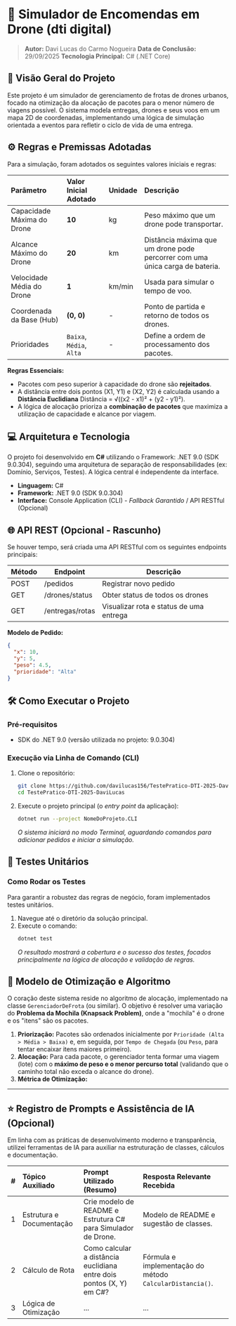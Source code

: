 # 🚀 Simulador de Encomendas em Drone (dti digital)

> **Autor:** Davi Lucas do Carmo Nogueira
> **Data de Conclusão:** 29/09/2025
> **Tecnologia Principal:** C# (.NET Core)

## 🎯 Visão Geral do Projeto

Este projeto é um simulador de gerenciamento de frotas de drones urbanos, focado na otimização da alocação de pacotes para o menor número de viagens possível. O sistema modela entregas, drones e seus voos em um mapa 2D de coordenadas, implementando uma lógica de simulação orientada a eventos para refletir o ciclo de vida de uma entrega.

## ⚙️ Regras e Premissas Adotadas

Para a simulação, foram adotados os seguintes valores iniciais e regras:

| Parâmetro | Valor Inicial Adotado | Unidade | Descrição |
| :--- | :--- | :--- | :--- |
| Capacidade Máxima do Drone | **10** | kg | Peso máximo que um drone pode transportar. |
| Alcance Máximo do Drone | **20** | km | Distância máxima que um drone pode percorrer com uma única carga de bateria. |
| Velocidade Média do Drone | **1** | km/min | Usada para simular o tempo de voo. |
| Coordenada da Base (Hub) | **(0, 0)** | - | Ponto de partida e retorno de todos os drones. |
| Prioridades | `Baixa`, `Média`, `Alta` | - | Define a ordem de processamento dos pacotes. |

**Regras Essenciais:**
* Pacotes com peso superior à capacidade do drone são **rejeitados**.
* A distância entre dois pontos (X1, Y1) e (X2, Y2) é calculada usando a **Distância Euclidiana** Distância = √((x2 - x1)² + (y2 - y1)²).
* A lógica de alocação prioriza a **combinação de pacotes** que maximiza a utilização de capacidade e alcance por viagem.

## 💻 Arquitetura e Tecnologia

O projeto foi desenvolvido em **C#** utilizando o Framework: .NET 9.0 (SDK 9.0.304), seguindo uma arquitetura de separação de responsabilidades (ex: Domínio, Serviços, Testes). A lógica central é independente da interface.

* **Linguagem:** C#
* **Framework:** .NET 9.0 (SDK 9.0.304)
* **Interface:** Console Application (CLI) - *Fallback Garantido* / API RESTful (Opcional)

## 🌐 API REST (Opcional - Rascunho)

Se houver tempo, será criada uma API RESTful com os seguintes endpoints principais:

| Método | Endpoint | Descrição |
| --- | --- | --- |
| POST | /pedidos | Registrar novo pedido |
| GET | /drones/status | Obter status de todos os drones |
| GET | /entregas/rotas | Visualizar rota e status de uma entrega |

**Modelo de Pedido:**

```json
{
  "x": 10,
  "y": 5,
  "peso": 4.5,
  "prioridade": "Alta"
}
```
## 🛠️ Como Executar o Projeto

### Pré-requisitos
- SDK do .NET 9.0 (versão utilizada no projeto: 9.0.304)

### Execução via Linha de Comando (CLI)

1.  Clone o repositório:
    ```bash
    git clone https://github.com/davilucas156/TestePratico-DTI-2025-DaviLucas
    cd TestePratico-DTI-2025-DaviLucas
    ```
2.  Execute o projeto principal (o *entry point* da aplicação):
    ```bash
    dotnet run --project NomeDoProjeto.CLI
    ```
    *O sistema iniciará no modo Terminal, aguardando comandos para adicionar pedidos e iniciar a simulação.*

## 🧪 Testes Unitários

### Como Rodar os Testes

Para garantir a robustez das regras de negócio, foram implementados testes unitários.

1.  Navegue até o diretório da solução principal.
2.  Execute o comando:
    ```bash
    dotnet test
    ```
    *O resultado mostrará a cobertura e o sucesso dos testes, focados principalmente na lógica de alocação e validação de regras.*

## 🧠 Modelo de Otimização e Algoritmo

O coração deste sistema reside no algoritmo de alocação, implementado na classe `GerenciadorDeFrota` (ou similar). O objetivo é resolver uma variação do **Problema da Mochila (Knapsack Problem)**, onde a "mochila" é o drone e os "itens" são os pacotes.

1.  **Priorização:** Pacotes são ordenados inicialmente por `Prioridade (Alta > Média > Baixa)` e, em seguida, por `Tempo de Chegada` (ou `Peso`, para tentar encaixar itens maiores primeiro).
2.  **Alocação:** Para cada pacote, o gerenciador tenta formar uma viagem (lote) com o **máximo de peso e o menor percurso total** (validando que o caminho total não exceda o alcance do drone).
3.  **Métrica de Otimização:** 
---

## ⭐ Registro de Prompts e Assistência de IA (Opcional)

Em linha com as práticas de desenvolvimento moderno e transparência, utilizei ferramentas de IA para auxiliar na estruturação de classes, cálculos e documentação.

| # | Tópico Auxiliado | Prompt Utilizado (Resumo) | Resposta Relevante Recebida |
| :---: | :--- | :--- | :--- |
| 1 | Estrutura e Documentação | Crie modelo de README e Estrutura C# para Simulador de Drone. | Modelo de README e sugestão de classes. |
| 2 | Cálculo de Rota | Como calcular a distância euclidiana entre dois pontos (X, Y) em C#? | Fórmula e implementação do método `CalcularDistancia()`. |
| 3 | Lógica de Otimização | ... | ... |
